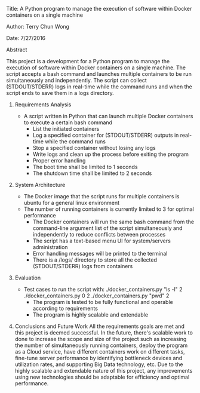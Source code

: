 Title: A Python program to manage the execution of software within Docker containers on a single machine

Author: Terry Chun Wong

Date: 7/27/2016

Abstract

This project is a development for a Python program to manage the execution of software within Docker containers on a single machine. The script accepts a bash command and launches multiple containers to be run simultaneously and independently. The script can collect (STDOUT/STDERR) logs in real-time while the command runs and when the script ends to save them in a logs directory.

1. Requirements Analysis
   * A script written in Python that can launch multiple Docker containers to execute a certain bash command
	 * List the initiated containers
	 * Log a specified container for (STDOUT/STDERR) outputs in real-time while the command runs
	 * Stop a specified container without losing any logs
	 * Write logs and clean up the process before exiting the program
	 * Proper error handling
	 * The boot time shall be limited to 1 seconds
	 * The shutdown time shall be limited to 2 seconds

2. System Architecture
   * The Docker image that the script runs for multiple containers is ubuntu for a general linux environment
   * The number of running containers is currently limited to 3 for optimal performance
	 * The Docker containers will run the same bash command from the command-line argument list of the script simultaneously and independently to reduce conflicts between processes
	 * The script has a text-based menu UI for system/servers administration
	 * Error handling messages will be printed to the terminal
	 * There is a /logs/ directory to store all the collected (STDOUT/STDERR) logs from containers

3. Evaluation
   * Test cases to run the script with:
	   ./docker_containers.py "ls -l" 2
		 ./docker_containers.py 0 2
		 ./docker_containers.py "pwd" 2
	 * The program is tested to be fully functional and operable according to requirements
	 * The program is highly scalable and extendable

4. Conclusions and Future Work
   All the requirements goals are met and this project is deemed successful. In the future, there's scalable work to done to increase the scope and size of the project such as increasing the number of simultaneously running containers, deploy the program as a Cloud service, have different containers work on different tasks, fine-tune server performance by identifying bottleneck devices and utilization rates, and supporting Big Data technology, etc. Due to the highly scalable and extendable nature of this project, any improvements using new technologies should be adaptable for efficiency and optimal performance.


